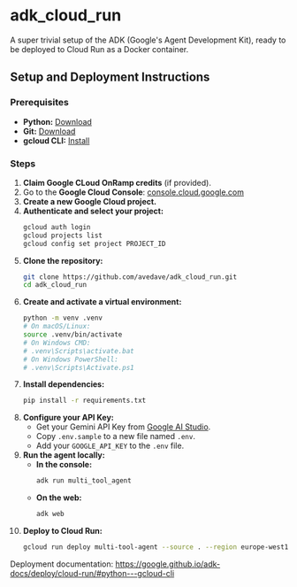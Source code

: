 # adk_cloud_run
A super trivial setup of the ADK (Google's Agent Development Kit), ready to be deployed to Cloud Run as a Docker container.

## Setup and Deployment Instructions

### Prerequisites

*   **Python:** [Download](https://www.python.org/downloads/)
*   **Git:** [Download](https://git-scm.com/downloads)
*   **gcloud CLI:** [Install](https://cloud.google.com/sdk/docs/install)

### Steps

1.  **Claim Google CLoud OnRamp credits** (if provided).
2.  Go to the **Google Cloud Console**: [console.cloud.google.com](https://console.cloud.google.com)
3.  **Create a new Google Cloud project.**
4.  **Authenticate and select your project:**
    ```bash
    gcloud auth login
    gcloud projects list
    gcloud config set project PROJECT_ID
    ```
5.  **Clone the repository:**
    ```bash
    git clone https://github.com/avedave/adk_cloud_run.git
    cd adk_cloud_run
    ```
6.  **Create and activate a virtual environment:**
    ```bash
    python -m venv .venv
    # On macOS/Linux:
    source .venv/bin/activate
    # On Windows CMD:
    # .venv\Scripts\activate.bat
    # On Windows PowerShell:
    # .venv\Scripts\Activate.ps1
    ```
7.  **Install dependencies:**
    ```bash
    pip install -r requirements.txt
    ```
8.  **Configure your API Key:**
    *   Get your Gemini API Key from [Google AI Studio](https://ai.dev).
    *   Copy `.env.sample` to a new file named `.env`.
    *   Add your `GOOGLE_API_KEY` to the `.env` file.
9.  **Run the agent locally:**
    *   **In the console:**
        ```bash
        adk run multi_tool_agent
        ```
    *   **On the web:**
        ```bash
        adk web
        ```
10. **Deploy to Cloud Run:**
    ```bash
    gcloud run deploy multi-tool-agent --source . --region europe-west1 --allow-unauthenticated --set-env-vars="GOOGLE_GENAI_USE_VERTEXAI=FALSE, GOOGLE_API_KEY="  --labels dev-tutorial=codelab-dos
    ```

Deployment documentation: https://google.github.io/adk-docs/deploy/cloud-run/#python---gcloud-cli
